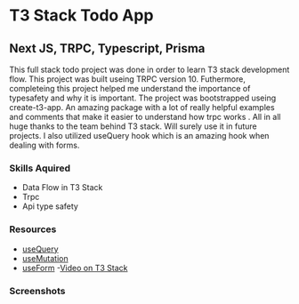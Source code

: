 # T3 Stack Todo App

## Next JS, TRPC, Typescript, Prisma

This full stack todo project was done in order to learn T3 stack development flow. This project was built useing TRPC version 10. Futhermore, completeing this project helped me understand the importance of typesafety and why it is important. The project was bootstrapped useing create-t3-app. An amazing package with a lot of really helpful examples and comments that make it easier to understand how trpc works . All in all huge thanks to the team behind T3 stack. Will surely use it in future projects. I also utilized useQuery hook which is an amazing hook when dealing with forms.

### Skills Aquired

- Data Flow in T3 Stack
- Trpc
- Api type safety

### Resources

- [useQuery](https://tanstack.com/query/v4/docs/reference/useQuery?from=reactQueryV3&original=https://react-query-v3.tanstack.com/reference/useQuery)
- [useMutation](https://tanstack.com/query/v4/docs/reference/useMutation)
- [useForm](https://react-hook-form.com/) -[Video on T3 Stack](https://www.youtube.com/watch?v=PbjHxIuHduU)

### Screenshots
